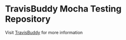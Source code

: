 # TravisBuddy Mocha Testing Repository

Visit [TravisBuddy](https://github.com/bluzi/travis-buddy) for more information 
